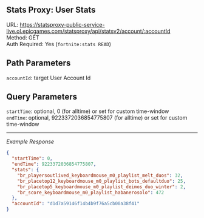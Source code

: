 ## Stats Proxy: User Stats

URL: https://statsproxy-public-service-live.ol.epicgames.com/statsproxy/api/statsv2/account/:accountId \
Method: GET \
Auth Required: Yes (`fortnite:stats READ`)

## Path Parameters

`accountId`: target User Account Id

## Query Parameters

`startTime`: optional, 0 (for alltime) or set for custom time-window <br/>
`endTime`: optional, 9223372036854775807 (for alltime) or set for custom time-window <br/>

---

_Example Response_

```json
{
  "startTime": 0,
  "endTime": 9223372036854775807,
  "stats": {
    "br_playersoutlived_keyboardmouse_m0_playlist_melt_duos": 32,
    "br_placetop12_keyboardmouse_m0_playlist_bots_defaultduo": 25,
    "br_placetop5_keyboardmouse_m0_playlist_deimos_duo_winter": 2,
    "br_score_keyboardmouse_m0_playlist_habanerosolo": 472
  },
  "accountId": "d1d7a59146f14b4b9f76a5cb00a38f41"
}
```
